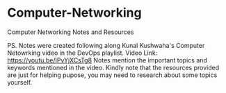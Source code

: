 # Computer-Networking
Computer Networking Notes and Resources

PS. Notes were created following along Kunal Kushwaha's Computer Netowrking video in the DevOps playlist.
Video Link: https://youtu.be/IPvYjXCsTg8
Notes mention the important topics and keywords mentioned in the video.
Kindly note that the resources provided are just for helping pupose, you may need to research about some topics yourself.
